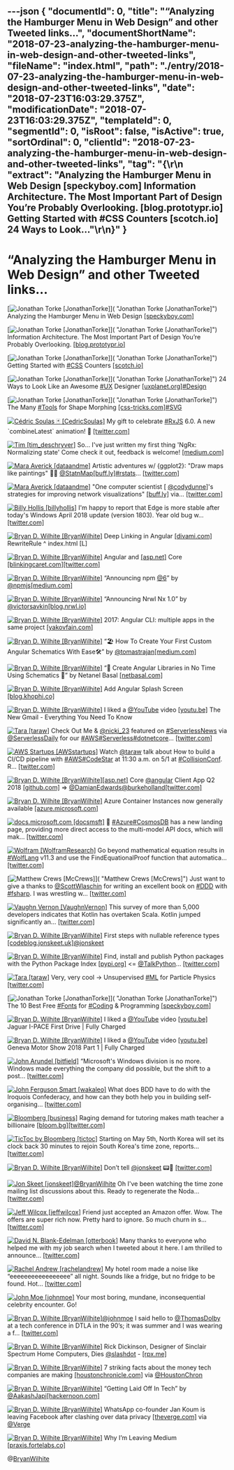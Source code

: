 ---json
{
  "documentId": 0,
  "title": "“Analyzing the Hamburger Menu in Web Design” and other Tweeted links…",
  "documentShortName": "2018-07-23-analyzing-the-hamburger-menu-in-web-design-and-other-tweeted-links",
  "fileName": "index.html",
  "path": "./entry/2018-07-23-analyzing-the-hamburger-menu-in-web-design-and-other-tweeted-links",
  "date": "2018-07-23T16:03:29.375Z",
  "modificationDate": "2018-07-23T16:03:29.375Z",
  "templateId": 0,
  "segmentId": 0,
  "isRoot": false,
  "isActive": true,
  "sortOrdinal": 0,
  "clientId": "2018-07-23-analyzing-the-hamburger-menu-in-web-design-and-other-tweeted-links",
  "tag": "{\r\n  \"extract\": \"Analyzing the Hamburger Menu in Web Design       [speckyboy.com] Information Architecture. The Most Important Part of Design You’re Probably Overlooking.       [blog.prototypr.io] Getting Started with       #CSS Counters       [scotch.io] 24 Ways to Look...\"\r\n}"
}
---

# “Analyzing the Hamburger Menu in Web Design” and other Tweeted links…

[<img alt="Jonathan Torke [JonathanTorke]" src="https://songhay.blob.core.windows.net/shared-social-twitter/JonathanTorke.jpg">]( "Jonathan Torke [JonathanTorke]") Analyzing the Hamburger Menu in Web Design [[speckyboy.com]](https://speckyboy.com/analyzing-effectiveness-hamburger-menus-web-design/)

[<img alt="Jonathan Torke [JonathanTorke]" src="https://songhay.blob.core.windows.net/shared-social-twitter/JonathanTorke.jpg">]( "Jonathan Torke [JonathanTorke]") Information Architecture. The Most Important Part of Design You’re Probably Overlooking. [[blog.prototypr.io]](https://blog.prototypr.io/information-architecture-the-most-important-part-of-design-youre-probably-overlooking-20372ade4fc0)

[<img alt="Jonathan Torke [JonathanTorke]" src="https://songhay.blob.core.windows.net/shared-social-twitter/JonathanTorke.jpg">]( "Jonathan Torke [JonathanTorke]") Getting Started with [#CSS](http://twitter.com/search?q=%23CSS) Counters [[scotch.io]](https://scotch.io/tutorials/getting-started-with-css-counters)

[<img alt="Jonathan Torke [JonathanTorke]" src="https://songhay.blob.core.windows.net/shared-social-twitter/JonathanTorke.jpg">]( "Jonathan Torke [JonathanTorke]") 24 Ways to Look Like an Awesome [#UX](http://twitter.com/search?q=%23UX) Designer [[uxplanet.org]](https://uxplanet.org/24-ways-to-look-like-an-awesome-ux-designer-c26addab6add)[#Design](http://twitter.com/search?q=%23Design)

[<img alt="Jonathan Torke [JonathanTorke]" src="https://songhay.blob.core.windows.net/shared-social-twitter/JonathanTorke.jpg">]( "Jonathan Torke [JonathanTorke]") The Many [#Tools](http://twitter.com/search?q=%23Tools) for Shape Morphing [[css-tricks.com]](https://css-tricks.com/many-tools-shape-morphing/)[#SVG](http://twitter.com/search?q=%23SVG)

[<img alt="Cédric Soulas 🃏 [CedricSoulas]" src="https://songhay.blob.core.windows.net/shared-social-twitter/CedricSoulas.jpg">](https://t.co/wCXlXXsCew "Cédric Soulas 🃏 [CedricSoulas]") My gift to celebrate [#RxJS](http://twitter.com/search?q=%23RxJS) 6.0. A new ˋcombineLatest` animation! 🎁 [[twitter.com]](https://twitter.com/CedricSoulas/status/990946025509736448/photo/1)

[<img alt="Tim [tim_deschryver]" src="https://songhay.blob.core.windows.net/shared-social-twitter/tim_deschryver.jpg">](https://t.co/ThtHQhJnKF "Tim [tim_deschryver]") So... I've just written my first thing 'NgRx: Normalizing state' Come check it out, feedback is welcome! [[medium.com]](https://medium.com/@tdeschryver/ngrx-normalizing-state-d3960a86a3aa)

[<img alt="Mara Averick [dataandme]" src="https://songhay.blob.core.windows.net/shared-social-twitter/dataandme.jpg">](https://t.co/ZANWJjC3FT "Mara Averick [dataandme]") Artistic adventures w/ {ggplot2}: "Draw maps like paintings" 👨‍🎨 [@StatnMap](http://twitter.com/StatnMap)[[buff.ly]](https://buff.ly/2Jv5gXI)[#rstats](http://twitter.com/search?q=%23rstats)… [[twitter.com]](https://twitter.com/i/web/status/989912581606461440)

[<img alt="Mara Averick [dataandme]" src="https://songhay.blob.core.windows.net/shared-social-twitter/dataandme.jpg">](https://t.co/ZANWJjC3FT "Mara Averick [dataandme]") "One computer scientist [ [@codydunne](http://twitter.com/codydunne)]'s strategies for improving network visualizations" [[buff.ly]](https://buff.ly/2xo7Igu) via… [[twitter.com]](https://twitter.com/i/web/status/990774999270207488)

[<img alt="Billy Hollis [billyhollis]" src="https://songhay.blob.core.windows.net/shared-social-twitter/billyhollis.jpg">](https://t.co/LvJEYRzwk5 "Billy Hollis [billyhollis]") I'm happy to report that Edge is more stable after today's Windows April 2018 update (version 1803). Year old bug w… [[twitter.com]](https://twitter.com/i/web/status/991142591885463552)

[<img alt="Bryan D. Wilhite [BryanWilhite]" src="https://songhay.blob.core.windows.net/shared-social-twitter/BryanWilhite.jpeg">](http://t.co/UNdqV0Z1zz "Bryan D. Wilhite [BryanWilhite]") Deep Linking in Angular [[divami.com]](http://www.divami.com/blog/deep-linking-angular/) RewriteRule ^ index.html [L]

[<img alt="Bryan D. Wilhite [BryanWilhite]" src="https://songhay.blob.core.windows.net/shared-social-twitter/BryanWilhite.jpeg">](http://t.co/UNdqV0Z1zz "Bryan D. Wilhite [BryanWilhite]") Angular and [[asp.net]](http://ASP.NET) Core [[blinkingcaret.com]](https://www.blinkingcaret.com/2018/01/24/angular-and-asp-net-core/)[[twitter.com]](https://twitter.com/BryanWilhite/status/990466364887388160/photo/1)

[<img alt="Bryan D. Wilhite [BryanWilhite]" src="https://songhay.blob.core.windows.net/shared-social-twitter/BryanWilhite.jpeg">](http://t.co/UNdqV0Z1zz "Bryan D. Wilhite [BryanWilhite]") “Announcing npm [@6](http://twitter.com/6)” by [@npmjs](http://twitter.com/npmjs)[[medium.com]](https://medium.com/npm-inc/announcing-npm-6-5d0b1799a905)

[<img alt="Bryan D. Wilhite [BryanWilhite]" src="https://songhay.blob.core.windows.net/shared-social-twitter/BryanWilhite.jpeg">](http://t.co/UNdqV0Z1zz "Bryan D. Wilhite [BryanWilhite]") “Announcing Nrwl Nx 1.0” by [@victorsavkin](http://twitter.com/victorsavkin)[[blog.nrwl.io]](https://blog.nrwl.io/announcing-nrwl-nx-1-0-33d888666bfc)

[<img alt="Bryan D. Wilhite [BryanWilhite]" src="https://songhay.blob.core.windows.net/shared-social-twitter/BryanWilhite.jpeg">](http://t.co/UNdqV0Z1zz "Bryan D. Wilhite [BryanWilhite]") 2017: Angular CLI: multiple apps in the same project [[yakovfain.com]](https://yakovfain.com/2017/04/06/angular-cli-multiple-apps-in-the-same-project/)

[<img alt="Bryan D. Wilhite [BryanWilhite]" src="https://songhay.blob.core.windows.net/shared-social-twitter/BryanWilhite.jpeg">](http://t.co/UNdqV0Z1zz "Bryan D. Wilhite [BryanWilhite]") “🏖️ How To Create Your First Custom Angular Schematics With Ease🛠️” by [@tomastrajan](http://twitter.com/tomastrajan)[[medium.com]](https://medium.com/@tomastrajan/%EF%B8%8F-how-to-create-your-first-custom-angular-schematics-with-ease-%EF%B8%8F-bca859f3055d)

[<img alt="Bryan D. Wilhite [BryanWilhite]" src="https://songhay.blob.core.windows.net/shared-social-twitter/BryanWilhite.jpeg">](http://t.co/UNdqV0Z1zz "Bryan D. Wilhite [BryanWilhite]") “🎊 Create Angular Libraries in No Time Using Schematics 🎉” by Netanel Basal [[netbasal.com]](https://netbasal.com/create-angular-libraries-in-no-time-using-schematics-513cb1e08a5e)

[<img alt="Bryan D. Wilhite [BryanWilhite]" src="https://songhay.blob.core.windows.net/shared-social-twitter/BryanWilhite.jpeg">](http://t.co/UNdqV0Z1zz "Bryan D. Wilhite [BryanWilhite]") Add Angular Splash Screen [[blog.khophi.co]](https://blog.khophi.co/add-angular-splash-screen/)

[<img alt="Bryan D. Wilhite [BryanWilhite]" src="https://songhay.blob.core.windows.net/shared-social-twitter/BryanWilhite.jpeg">](http://t.co/UNdqV0Z1zz "Bryan D. Wilhite [BryanWilhite]") I liked a [@YouTube](http://twitter.com/YouTube) video [[youtu.be]](http://youtu.be/PhJSe2LmxXA?a) The New Gmail - Everything You Need To Know

[<img alt="Tara [taraw]" src="https://songhay.blob.core.windows.net/shared-social-twitter/taraw.jpeg">](http://t.co/4HS7ZMeZq4 "Tara [taraw]") Check Out Me &amp; [@nicki_23](http://twitter.com/nicki_23) featured on [#ServerlessNews](http://twitter.com/search?q=%23ServerlessNews) via [@ServerlessDaily](http://twitter.com/ServerlessDaily) for our [#AWS](http://twitter.com/search?q=%23AWS)[#Serverless](http://twitter.com/search?q=%23Serverless)[#dotnetcore](http://twitter.com/search?q=%23dotnetcore)… [[twitter.com]](https://twitter.com/i/web/status/989912017833218048)

[<img alt="AWS Startups [AWSstartups]" src="https://songhay.blob.core.windows.net/shared-social-twitter/AWSstartups.jpg">](https://t.co/MgmjccJT7W "AWS Startups [AWSstartups]") Watch [@taraw](http://twitter.com/taraw) talk about How to build a CI/CD pipeline with [#AWS](http://twitter.com/search?q=%23AWS)[#CodeStar](http://twitter.com/search?q=%23CodeStar) at 11:30 a.m. on 5/1 at [#CollisionConf](http://twitter.com/search?q=%23CollisionConf). R… [[twitter.com]](https://twitter.com/i/web/status/989866761083412481)

[<img alt="Bryan D. Wilhite [BryanWilhite]" src="https://songhay.blob.core.windows.net/shared-social-twitter/BryanWilhite.jpeg">](http://t.co/UNdqV0Z1zz "Bryan D. Wilhite [BryanWilhite]")[[asp.net]](http://ASP.NET) Core [@angular](http://twitter.com/angular) Client App Q2 2018 [[github.com]](https://github.com/BryanWilhite/Blog/blob/master/2018-04/asp-net-core-angular-client-app.md) =&gt; [@DamianEdwards](http://twitter.com/DamianEdwards)[@burkeholland](http://twitter.com/burkeholland)[[twitter.com]](https://twitter.com/BryanWilhite/status/989950679115431936/photo/1)

[<img alt="Bryan D. Wilhite [BryanWilhite]" src="https://songhay.blob.core.windows.net/shared-social-twitter/BryanWilhite.jpeg">](http://t.co/UNdqV0Z1zz "Bryan D. Wilhite [BryanWilhite]") Azure Container Instances now generally available [[azure.microsoft.com]](https://azure.microsoft.com/blog/azure-container-instances-now-generally-available/)

[<img alt="docs.microsoft.com [docsmsft]" src="https://songhay.blob.core.windows.net/shared-social-twitter/docsmsft.jpg">](https://t.co/pBNlKvAduu "docs.microsoft.com [docsmsft]") 🌌 [#Azure](http://twitter.com/search?q=%23Azure)[#CosmosDB](http://twitter.com/search?q=%23CosmosDB) has a new landing page, providing more direct access to the multi-model API docs, which will mak… [[twitter.com]](https://twitter.com/i/web/status/991028743140532224)

[<img alt="Wolfram [WolframResearch]" src="https://songhay.blob.core.windows.net/shared-social-twitter/WolframResearch.png">](http://t.co/Vsckdj3BIQ "Wolfram [WolframResearch]") Go beyond mathematical equation results in [#WolfLang](http://twitter.com/search?q=%23WolfLang) v11.3 and use the FindEquationalProof function that automatica… [[twitter.com]](https://twitter.com/i/web/status/989914076217315329)

[<img alt="Matthew Crews [McCrews]" src="https://songhay.blob.core.windows.net/shared-social-twitter/McCrews.jpg">]( "Matthew Crews [McCrews]") Just want to give a thanks to [@ScottWlaschin](http://twitter.com/ScottWlaschin) for writing an excellent book on [#DDD](http://twitter.com/search?q=%23DDD) with [#fsharp](http://twitter.com/search?q=%23fsharp). I was wrestling w… [[twitter.com]](https://twitter.com/i/web/status/989991189603495937)

[<img alt="Vaughn Vernon [VaughnVernon]" src="https://songhay.blob.core.windows.net/shared-social-twitter/VaughnVernon.jpg">](https://t.co/n4stjV3tDp "Vaughn Vernon [VaughnVernon]") This survey of more than 5,000 developers indicates that Kotlin has overtaken Scala. Kotlin jumped significantly an… [[twitter.com]](https://twitter.com/i/web/status/991149200652959745)

[<img alt="Bryan D. Wilhite [BryanWilhite]" src="https://songhay.blob.core.windows.net/shared-social-twitter/BryanWilhite.jpeg">](http://t.co/UNdqV0Z1zz "Bryan D. Wilhite [BryanWilhite]") First steps with nullable reference types [[codeblog.jonskeet.uk]](https://codeblog.jonskeet.uk/2018/04/21/first-steps-with-nullable-reference-types/)[@jonskeet](http://twitter.com/jonskeet)

[<img alt="Bryan D. Wilhite [BryanWilhite]" src="https://songhay.blob.core.windows.net/shared-social-twitter/BryanWilhite.jpeg">](http://t.co/UNdqV0Z1zz "Bryan D. Wilhite [BryanWilhite]") Find, install and publish Python packages with the Python Package Index [[pypi.org]](http://pypi.org) &lt;= [@TalkPython](http://twitter.com/TalkPython)… [[twitter.com]](https://twitter.com/i/web/status/990743588160946176)

[<img alt="Tara [taraw]" src="https://songhay.blob.core.windows.net/shared-social-twitter/taraw.jpeg">](http://t.co/4HS7ZMeZq4 "Tara [taraw]") Very, very cool -&gt; Unsupervised [#ML](http://twitter.com/search?q=%23ML) for Particle Physics [[twitter.com]](https://twitter.com/arxiv_org/status/989808526431154176)

[<img alt="Jonathan Torke [JonathanTorke]" src="https://songhay.blob.core.windows.net/shared-social-twitter/JonathanTorke.jpg">]( "Jonathan Torke [JonathanTorke]") The 10 Best Free [#Fonts](http://twitter.com/search?q=%23Fonts) for [#Coding](http://twitter.com/search?q=%23Coding) &amp; Programming [[speckyboy.com]](https://speckyboy.com/best-free-fonts-coding/)

[<img alt="Bryan D. Wilhite [BryanWilhite]" src="https://songhay.blob.core.windows.net/shared-social-twitter/BryanWilhite.jpeg">](http://t.co/UNdqV0Z1zz "Bryan D. Wilhite [BryanWilhite]") I liked a [@YouTube](http://twitter.com/YouTube) video [[youtu.be]](http://youtu.be/MocHcoBm4bU?a) Jaguar I-PACE First Drive | Fully Charged

[<img alt="Bryan D. Wilhite [BryanWilhite]" src="https://songhay.blob.core.windows.net/shared-social-twitter/BryanWilhite.jpeg">](http://t.co/UNdqV0Z1zz "Bryan D. Wilhite [BryanWilhite]") I liked a [@YouTube](http://twitter.com/YouTube) video [[youtu.be]](http://youtu.be/HfWOTMz5HUI?a) Geneva Motor Show 2018 Part 1 | Fully Charged

[<img alt="John Arundel [bitfield]" src="https://songhay.blob.core.windows.net/shared-social-twitter/bitfield.jpeg">](https://t.co/OfjPk1VNvq "John Arundel [bitfield]") “Microsoft's Windows division is no more. Windows made everything the company did possible, but the shift to a post… [[twitter.com]](https://twitter.com/i/web/status/989975727129944064)

[<img alt="John Ferguson Smart [wakaleo]" src="https://songhay.blob.core.windows.net/shared-social-twitter/wakaleo.jpg">](https://t.co/FNFGl0FyUg "John Ferguson Smart [wakaleo]") What does BDD have to do with the Iroquois Confederacy, and how can they both help you in building self-organising… [[twitter.com]](https://twitter.com/i/web/status/990851016919863296)

[<img alt="Bloomberg [business]" src="https://songhay.blob.core.windows.net/shared-social-twitter/business.jpg">](http://t.co/YFISwy1upH "Bloomberg [business]") Raging demand for tutoring makes math teacher a billionaire [[bloom.bg]](https://bloom.bg/2KleGWJ)[[twitter.com]](https://twitter.com/business/status/990123465201070081/photo/1)

[<img alt="TicToc by Bloomberg [tictoc]" src="https://songhay.blob.core.windows.net/shared-social-twitter/tictoc.jpg">](https://t.co/O0sSpXABY4 "TicToc by Bloomberg [tictoc]") Starting on May 5th, North Korea will set its clock back 30 minutes to rejoin South Korea's time zone, reports… [[twitter.com]](https://twitter.com/i/web/status/990906613597863936)

[<img alt="Bryan D. Wilhite [BryanWilhite]" src="https://songhay.blob.core.windows.net/shared-social-twitter/BryanWilhite.jpeg">](http://t.co/UNdqV0Z1zz "Bryan D. Wilhite [BryanWilhite]") Don’t tell [@jonskeet](http://twitter.com/jonskeet) 📟🔬 [[twitter.com]](https://twitter.com/tictoc/status/990906613597863936)

[<img alt="Jon Skeet [jonskeet]" src="https://songhay.blob.core.windows.net/shared-social-twitter/jonskeet.jpg">](https://t.co/G7ynklMRpf "Jon Skeet [jonskeet]")[@BryanWilhite](http://twitter.com/BryanWilhite) Oh I've been watching the time zone mailing list discussions about this. Ready to regenerate the Noda… [[twitter.com]](https://twitter.com/i/web/status/990999482602000389)

[<img alt="Jeff Wilcox [jeffwilcox]" src="https://songhay.blob.core.windows.net/shared-social-twitter/jeffwilcox.jpg">](https://t.co/WZp7eGu5qF "Jeff Wilcox [jeffwilcox]") Friend just accepted an Amazon offer. Wow. The offers are super rich now. Pretty hard to ignore. So much churn in s… [[twitter.com]](https://twitter.com/i/web/status/990037042758238209)

[<img alt="David N. Blank-Edelman [otterbook]" src="https://songhay.blob.core.windows.net/shared-social-twitter/otterbook.gif">](https://t.co/gNXJGrLRGR "David N. Blank-Edelman [otterbook]") Many thanks to everyone who helped me with my job search when I tweeted about it here. I am thrilled to announce… [[twitter.com]](https://twitter.com/i/web/status/990659597269716998)

[<img alt="Rachel Andrew [rachelandrew]" src="https://songhay.blob.core.windows.net/shared-social-twitter/rachelandrew.jpg">](https://t.co/bnYdfVIAqQ "Rachel Andrew [rachelandrew]") My hotel room made a noise like “eeeeeeeeeeeeeeeee” all night. Sounds like a fridge, but no fridge to be found. Hot… [[twitter.com]](https://twitter.com/i/web/status/990845549778800640)

[<img alt="John Moe [johnmoe]" src="https://songhay.blob.core.windows.net/shared-social-twitter/johnmoe.jpg">](https://t.co/gW7MeJaggF "John Moe [johnmoe]") Your most boring, mundane, inconsequential celebrity encounter. Go!

[<img alt="Bryan D. Wilhite [BryanWilhite]" src="https://songhay.blob.core.windows.net/shared-social-twitter/BryanWilhite.jpeg">](http://t.co/UNdqV0Z1zz "Bryan D. Wilhite [BryanWilhite]")[@johnmoe](http://twitter.com/johnmoe) I said hello to [@ThomasDolby](http://twitter.com/ThomasDolby) at a tech conference in DTLA in the 90’s; it was summer and I was wearing a f… [[twitter.com]](https://twitter.com/i/web/status/990991718815330304)

[<img alt="Bryan D. Wilhite [BryanWilhite]" src="https://songhay.blob.core.windows.net/shared-social-twitter/BryanWilhite.jpeg">](http://t.co/UNdqV0Z1zz "Bryan D. Wilhite [BryanWilhite]") Rick Dickinson, Designer of Sinclair Spectrum Home Computers, Dies [@slashdot](http://twitter.com/slashdot) - [[rpx.me]](http://rpx.me/0c1cm)

[<img alt="Bryan D. Wilhite [BryanWilhite]" src="https://songhay.blob.core.windows.net/shared-social-twitter/BryanWilhite.jpeg">](http://t.co/UNdqV0Z1zz "Bryan D. Wilhite [BryanWilhite]") 7 striking facts about the money tech companies are making [[houstonchronicle.com]](https://www.houstonchronicle.com/business/technology/article/7-striking-facts-about-the-money-tech-companies-12868226.php?utm_campaign=twitter-premium&utm_source=CMS%20Sharing%20Button&utm_medium=social) via [@HoustonChron](http://twitter.com/HoustonChron)

[<img alt="Bryan D. Wilhite [BryanWilhite]" src="https://songhay.blob.core.windows.net/shared-social-twitter/BryanWilhite.jpeg">](http://t.co/UNdqV0Z1zz "Bryan D. Wilhite [BryanWilhite]") “Getting Laid Off In Tech” by [@AakashJapi](http://twitter.com/AakashJapi)[[hackernoon.com]](https://hackernoon.com/getting-laid-off-in-tech-4e3efed8649b)

[<img alt="Bryan D. Wilhite [BryanWilhite]" src="https://songhay.blob.core.windows.net/shared-social-twitter/BryanWilhite.jpeg">](http://t.co/UNdqV0Z1zz "Bryan D. Wilhite [BryanWilhite]") WhatsApp co-founder Jan Koum is leaving Facebook after clashing over data privacy [[theverge.com]](https://www.theverge.com/2018/4/30/17304792/whatsapp-jan-koum-facebook-data-privacy-encryption?utm_campaign=theverge&utm_content=entry&utm_medium=social&utm_source=twitter) via [@Verge](http://twitter.com/Verge)

[<img alt="Bryan D. Wilhite [BryanWilhite]" src="https://songhay.blob.core.windows.net/shared-social-twitter/BryanWilhite.jpeg">](http://t.co/UNdqV0Z1zz "Bryan D. Wilhite [BryanWilhite]") Why I’m Leaving Medium [[praxis.fortelabs.co]](https://praxis.fortelabs.co/why-im-leaving-medium/)

@[BryanWilhite](https://twitter.com/BryanWilhite)
